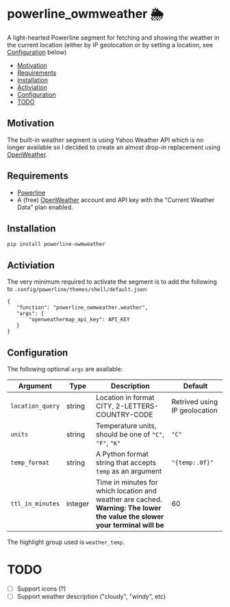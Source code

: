 # powerline_owmweather 🌦

A light-hearted Powerline segment for fetching and showing the weather in the current location (either by IP geolocation or by setting a location, see [Configuration](#configuration) below)

- [Motivation](#motivation)
- [Requirements](#requirements)
- [Installation](#installation)
- [Activiation](#activiation)
- [Configuration](#configuration)
- [TODO](#todo)

## Motivation

The built-in weather segment is using Yahoo Weather API which is no longer available so I decided to create an almost drop-in replacement using [OpenWeather](https://openweathermap.org/).

## Requirements

 - [Powerline](https://github.com/powerline/powerline)
 - A (free) [OpenWeather](https://openweathermap.org/) account and API key with the "Current Weather Data" plan enabled.
 
 ## Installation
 
 ```
 pip install powerline-owmweather
 ```
 
 ## Activiation
 
 The very minimum required to activate the segment is to add the following to `.config/powerline/themes/shell/default.json`:
 
 ```
 {
    "function": "powerline_owmweather.weather",
    "args": {
        "openweathermap_api_key": API_KEY
    }
 }
 ```
 
 ## Configuration
 
 The following optional `args` are available:
 
| Argument | Type | Description | Default
| --- | --- | --- | --- |
| `location_query` | string | Location in format CITY, 2-LETTERS-COUNTRY-CODE | Retrived using IP geolocation | 
| `units` | string | Temperature units, should be one of `"C"`, `"F"`, `"K"` | `"C"` |
| `temp_format` | string | A Python format string that accepts `temp` as an argument | `"{temp:.0f}"` |
| `ttl_in_minutes` | integer | Time in minutes for which location and weather are cached. <br>**Warning: The lower the value the slower your terminal will be** | 60 |

The highlight group used is `weather_temp`.

# TODO

 - [ ] Support icons (?)
 - [ ] Support weather description ("cloudy", "windy", etc)
